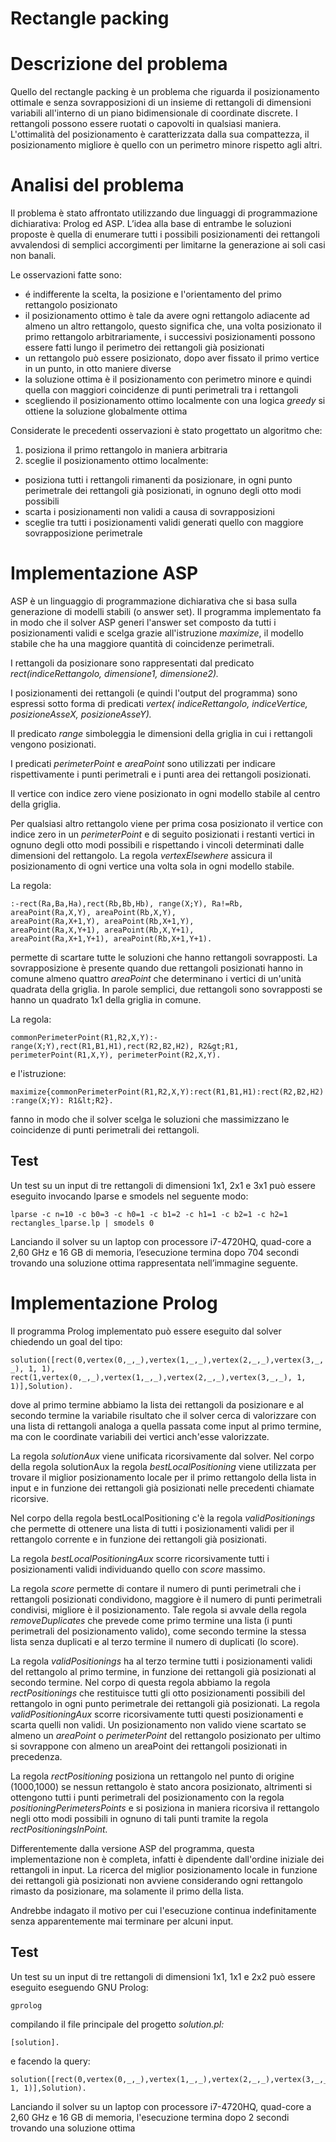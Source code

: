 # Rectangle packing
# Descrizione del problema

Quello del rectangle packing è un problema che riguarda il posizionamento ottimale e senza sovrapposizioni di un insieme di rettangoli di dimensioni variabili all&#39;interno di un piano bidimensionale di coordinate discrete. I rettangoli possono essere ruotati o capovolti in qualsiasi maniera. L&#39;ottimalità del posizionamento è caratterizzata dalla sua compattezza, il posizionamento migliore è quello con un perimetro minore rispetto agli altri.

# Analisi del problema

Il problema è stato affrontato utilizzando due linguaggi di programmazione dichiarativa: Prolog ed ASP. L’idea alla base di entrambe le soluzioni proposte è quella di enumerare tutti i possibili posizionamenti dei rettangoli avvalendosi di semplici accorgimenti per limitarne la generazione ai soli casi non banali. 

Le osservazioni fatte sono:

- é indifferente la scelta, la posizione e l&#39;orientamento del primo rettangolo posizionato
- il posizionamento ottimo è tale da avere ogni rettangolo adiacente ad almeno un altro rettangolo, questo significa che, una volta posizionato il primo rettangolo arbitrariamente, i successivi posizionamenti possono essere fatti lungo il perimetro dei rettangoli già posizionati
- un rettangolo può essere posizionato, dopo aver fissato il primo vertice in un punto, in  otto maniere diverse
- la soluzione ottima è il posizionamento con perimetro minore e quindi quella con maggiori coincidenze di punti perimetrali tra i rettangoli
- scegliendo il posizionamento  ottimo localmente con una logica _greedy_ si ottiene la soluzione globalmente ottima

Considerate le precedenti osservazioni è stato progettato un algoritmo che:

1. posiziona il primo rettangolo in maniera arbitraria
2. sceglie il posizionamento ottimo localmente:
  - posiziona tutti i rettangoli rimanenti da posizionare, in ogni punto perimetrale dei rettangoli già posizionati, in ognuno degli otto modi possibili
  - scarta i posizionamenti non validi a causa di sovrapposizioni
  - sceglie tra tutti i posizionamenti validi generati quello con maggiore sovrapposizione perimetrale

# Implementazione ASP

ASP è un linguaggio di programmazione dichiarativa che si basa sulla generazione di modelli stabili (o answer set). Il programma implementato fa in modo che il solver ASP generi l&#39;answer set composto da tutti i posizionamenti validi e scelga grazie all&#39;istruzione _maximize_, il modello stabile che ha una maggiore quantità di coincidenze perimetrali.

I rettangoli da posizionare sono rappresentati dal predicato _rect(indiceRettangolo, dimensione1, dimensione2)._

I posizionamenti dei rettangoli (e quindi l&#39;output del programma) sono espressi sotto forma di predicati _vertex( indiceRettangolo, indiceVertice, posizioneAsseX, posizioneAsseY)._

Il predicato _range_ simboleggia le dimensioni della griglia in cui i rettangoli vengono posizionati.

I predicati _perimeterPoint_ e _areaPoint_ sono utilizzati per indicare rispettivamente i punti perimetrali e i punti area dei rettangoli posizionati.

Il vertice con indice zero viene posizionato in ogni modello stabile al centro della griglia.

Per qualsiasi altro rettangolo viene per prima cosa posizionato il vertice con indice zero in un _perimeterPoint_ e di seguito posizionati i restanti vertici in ognuno degli otto modi possibili e rispettando i vincoli determinati dalle dimensioni del rettangolo. La regola _vertexElsewhere_ assicura il posizionamento di ogni vertice una volta sola in ogni modello stabile.

La regola:

```
:-rect(Ra,Ba,Ha),rect(Rb,Bb,Hb), range(X;Y), Ra!=Rb,
areaPoint(Ra,X,Y), areaPoint(Rb,X,Y),
areaPoint(Ra,X+1,Y), areaPoint(Rb,X+1,Y),
areaPoint(Ra,X,Y+1), areaPoint(Rb,X,Y+1),
areaPoint(Ra,X+1,Y+1), areaPoint(Rb,X+1,Y+1).
```


permette di scartare tutte le soluzioni che hanno rettangoli sovrapposti. La sovrapposizione è presente quando due rettangoli posizionati hanno in comune almeno quattro _areaPoint_ che determinano i vertici di un&#39;unità quadrata della griglia. In parole semplici, due rettangoli sono sovrapposti se hanno un quadrato 1x1 della griglia in comune.

La regola:

``` commonPerimeterPoint(R1,R2,X,Y):-range(X;Y),rect(R1,B1,H1),rect(R2,B2,H2), R2&gt;R1, perimeterPoint(R1,X,Y), perimeterPoint(R2,X,Y). ```

e l&#39;istruzione:

``` maximize{commonPerimeterPoint(R1,R2,X,Y):rect(R1,B1,H1):rect(R2,B2,H2):range(X;Y): R1&lt;R2}. ```

fanno in modo che il solver scelga le soluzioni che massimizzano le coincidenze di punti perimetrali dei rettangoli.

## Test

Un test su un input di tre rettangoli di dimensioni 1x1, 2x1 e 3x1 può essere eseguito invocando lparse e smodels nel seguente modo:

``` lparse -c n=10 -c b0=3 -c h0=1 -c b1=2 -c h1=1 -c b2=1 -c h2=1 rectangles_lparse.lp | smodels 0 ```

Lanciando il solver su un laptop con processore i7-4720HQ, quad-core a 2,60 GHz e 16 GB di memoria, l’esecuzione termina dopo 704 secondi trovando una soluzione ottima rappresentata nell’immagine seguente.


 

# Implementazione Prolog

Il programma Prolog implementato può essere eseguito dal solver chiedendo un goal del tipo:

``` solution([rect(0,vertex(0,_,_),vertex(1,_,_),vertex(2,_,_),vertex(3,_,_), 1, 1), rect(1,vertex(0,_,_),vertex(1,_,_),vertex(2,_,_),vertex(3,_,_), 1, 1)],Solution). ```

dove al primo termine abbiamo la lista dei rettangoli da posizionare e al secondo termine la variabile risultato che il solver cerca di valorizzare con una lista di rettangoli analoga a quella passata come input al primo termine, ma con le coordinate variabili dei vertici anch&#39;esse valorizzate.

La regola _solutionAux_ viene unificata ricorsivamente dal solver. Nel corpo della regola solutionAux la regola _bestLocalPositioning_ viene utilizzata per trovare il miglior posizionamento locale per il primo rettangolo della lista in input e in funzione dei rettangoli già posizionati nelle precedenti chiamate ricorsive.

Nel corpo della regola bestLocalPositioning c&#39;è la regola _validPositionings_ che permette di ottenere una lista di tutti i posizionamenti validi per il rettangolo corrente e in funzione dei rettangoli già posizionati.

La regola _bestLocalPositioningAux_ scorre ricorsivamente tutti i posizionamenti validi individuando quello con _score_ massimo.

La  regola _score_ permette di contare il numero di punti perimetrali che i rettangoli posizionati condividono, maggiore è il numero di punti perimetrali condivisi, migliore è il posizionamento. Tale regola si avvale della regola _removeDuplicates_ che prevede come primo termine una lista (i punti perimetrali del posizionamento valido), come secondo termine la stessa lista senza duplicati e al terzo termine il numero di duplicati (lo score).

La regola _validPositionings_ ha al terzo termine tutti i posizionamenti validi del rettangolo al primo termine, in funzione dei rettangoli già posizionati al secondo termine. Nel corpo di questa regola abbiamo la regola _rectPositionings_ che restituisce tutti gli otto posizionamenti possibili del rettangolo in ogni punto perimetrale dei rettangoli già posizionati. La regola _validPositioningAux_ scorre ricorsivamente tutti questi posizionamenti e scarta quelli non validi. Un posizionamento non valido viene scartato se almeno un _areaPoint_ o _perimeterPoint_ del rettangolo posizionato per ultimo si sovrappone con almeno un areaPoint dei rettangoli posizionati in precedenza.

La regola _rectPositioning_ posiziona un rettangolo nel punto di origine (1000,1000) se nessun rettangolo è stato ancora posizionato, altrimenti si ottengono tutti i punti perimetrali del posizionamento con la regola _positioningPerimetersPoints_ e si posiziona in maniera ricorsiva il rettangolo negli otto modi possibili in ognuno di tali punti tramite la regola _rectPositioningsInPoint._

Differentemente dalla versione ASP del programma, questa implementazione non è completa, infatti è dipendente dall&#39;ordine iniziale dei rettangoli in input. La ricerca del miglior posizionamento locale in funzione dei rettangoli già posizionati non avviene considerando ogni rettangolo rimasto da posizionare, ma solamente il primo della lista.

Andrebbe indagato il motivo per cui l&#39;esecuzione continua indefinitamente senza apparentemente mai terminare per alcuni input.

## Test

Un test su un input di tre rettangoli di dimensioni 1x1, 1x1 e 2x2 può essere eseguito eseguendo GNU Prolog:

```
gprolog
```

compilando il file principale del progetto _solution.pl:_

```
[solution].
```

e facendo la query:

```
solution([rect(0,vertex(0,_,_),vertex(1,_,_),vertex(2,_,_),vertex(3,_,_),2,2),rect(1,vertex(0,_,_),vertex(1,_,_),vertex(2,_,_),vertex(3,_,_),1,1),rect(2,vertex(0,_,_),vertex(1,_,_),vertex(2,_,_),vertex(3,_,_), 1, 1)],Solution).
```

Lanciando il solver su un laptop con processore i7-4720HQ, quad-core a 2,60 GHz e 16 GB di memoria, l&#39;esecuzione termina dopo 2 secondi trovando una soluzione ottima
